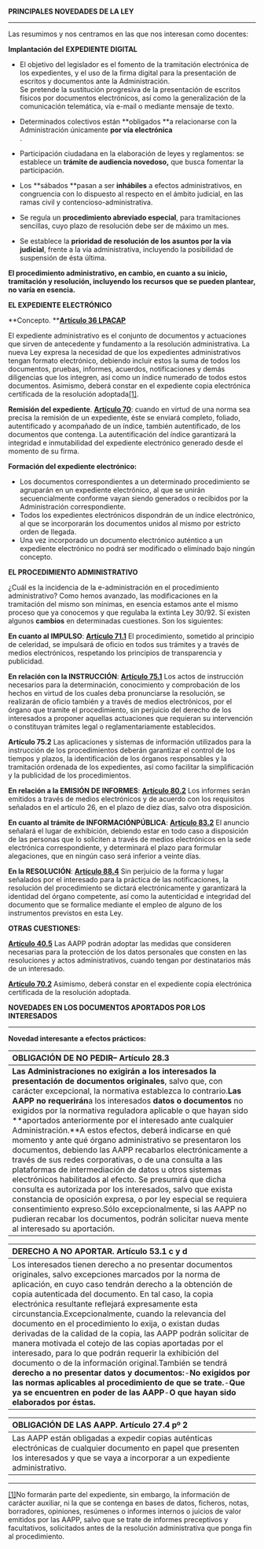 **PRINCIPALES NOVEDADES DE LA LEY**

---

Las resumimos y nos centramos en las que nos interesan como docentes:

**Implantación del** **EXPEDIENTE DIGITAL**

* El objetivo del legislador es el fomento de la tramitación electrónica de los expedientes, y el uso de la firma digital para la presentación de escritos y documentos ante la Administración.  
  Se pretende la sustitución progresiva de la presentación de escritos físicos por documentos electrónicos, así como la generalización de la comunicación telemática, vía e-mail o mediante mensaje de texto.

* Determinados colectivos están **obligados **a relacionarse con la Administración únicamente **por vía electrónica**  
  .

* Participación ciudadana en la elaboración de leyes y reglamentos: se establece un **trámite de audiencia novedoso,** que busca fomentar la participación.

* Los **sábados **pasan a ser **inhábiles** a efectos administrativos, en congruencia con lo dispuesto al respecto en el ámbito judicial, en las ramas civil y contencioso-administrativa.

* Se regula un **procedimiento abreviado especial**, para tramitaciones sencillas, cuyo plazo de resolución debe ser de máximo un mes.

* Se establece la **prioridad de resolución de los asuntos por la vía judicial**, frente a la vía administrativa, incluyendo la posibilidad de suspensión de ésta última.

**El procedimiento administrativo, en cambio, en cuanto a su inicio, tramitación y resolución, incluyendo los recursos que se pueden plantear, no varía en esencia.**

**EL EXPEDIENTE ELECTRÓNICO**

**Concepto. **[**Artículo 36 LPACAP**](https://www.boe.es/buscar/act.php?id=BOE-A-2015-10565&tn=1&p=20151002#a36)

El expediente administrativo es el conjunto de documentos y actuaciones que sirven de antecedente y fundamento a la resolución administrativa. La nueva Ley expresa la necesidad de que los expedientes administrativos tengan formato electrónico, debiendo incluir estos la suma de todos los documentos, pruebas, informes, acuerdos, notificaciones y demás diligencias que los integren, así como un índice numerado de todos estos documentos. Asimismo, deberá constar en el expediente copia electrónica certificada de la resolución adoptada[\[1\]](#_ftn1).

**Remisión del expediente**. [**Artículo 70**](https://www.boe.es/buscar/act.php?id=BOE-A-2015-10565&tn=1&p=20151002#a70): cuando en virtud de una norma sea precisa la remisión de un expediente, éste se enviará completo, foliado, autentificado y acompañado de un índice, también autentificado, de los documentos que contenga. La autentificación del índice garantizará la integridad e inmutabilidad del expediente electrónico generado desde el momento de su firma.

**Formación del expediente electrónico:**

* Los documentos correspondientes a un determinado procedimiento se agruparán en un expediente electrónico, al que se unirán secuencialmente conforme vayan siendo generados o recibidos por la Administración correspondiente.
* Todos los expedientes electrónicos dispondrán de un índice electrónico, al que se incorporarán los documentos unidos al mismo por estricto orden de llegada.
* Una vez incorporado un documento electrónico auténtico a un expediente electrónico no podrá ser modificado o eliminado bajo ningún concepto.

**EL PROCEDIMIENTO ADMINISTRATIVO**

¿Cuál es la incidencia de la e-administración en el procedimiento administrativo? Como hemos avanzado, las modificaciones en la tramitación del mismo son mínimas, en esencia estamos ante el mismo proceso que ya conocemos y que regulaba la extinta Ley 30/92. Sí existen algunos **cambios** en determinadas cuestiones. Son los siguientes:

**En cuanto al IMPULSO**: [**Artículo 71.1**](https://www.boe.es/buscar/act.php?id=BOE-A-2015-10565&tn=1&p=20151002#a70) El procedimiento, sometido al principio de celeridad, se impulsará de oficio en todos sus trámites y a través de medios electrónicos, respetando los principios de transparencia y publicidad.

**En relación con la INSTRUCCIÓN**: [**Artículo 75.1**](https://www.boe.es/buscar/act.php?id=BOE-A-2015-10565&tn=1&p=20151002#a75) Los actos de instrucción necesarios para la determinación, conocimiento y comprobación de los hechos en virtud de los cuales deba pronunciarse la resolución, se realizarán de oficio también y a través de medios electrónicos, por el órgano que tramite el procedimiento, sin perjuicio del derecho de los interesados a proponer aquellas actuaciones que requieran su intervención o constituyan trámites legal o reglamentariamente establecidos.

**Artículo 75.2** Las aplicaciones y sistemas de información utilizados para la instrucción de los procedimientos deberán garantizar el control de los tiempos y plazos, la identificación de los órganos responsables y la tramitación ordenada de los expedientes, así como facilitar la simplificación y la publicidad de los procedimientos.

**En relación a la EMISIÓN DE INFORMES**: [**Artículo 80.2**](https://www.boe.es/buscar/act.php?id=BOE-A-2015-10565&tn=1&p=20151002#a80) Los informes serán emitidos a través de medios electrónicos y de acuerdo con los requisitos señalados en el artículo 26, en el plazo de diez días, salvo otra disposición.

**En cuanto al trámite de INFORMACIÓNPÚBLICA**: [**Artículo 83.2**](https://www.boe.es/buscar/act.php?id=BOE-A-2015-10565&tn=1&p=20151002#a83) El anuncio señalará el lugar de exhibición, debiendo estar en todo caso a disposición de las personas que lo soliciten a través de medios electrónicos en la sede electrónica correspondiente, y determinará el plazo para formular alegaciones, que en ningún caso será inferior a veinte días.

**En la RESOLUCIÓN**: [**Artículo 88.4**](https://www.boe.es/buscar/act.php?id=BOE-A-2015-10565&tn=1&p=20151002#a88) Sin perjuicio de la forma y lugar señalados por el interesado para la práctica de las notificaciones, la resolución del procedimiento se dictará electrónicamente y garantizará la identidad del órgano competente, así como la autenticidad e integridad del documento que se formalice mediante el empleo de alguno de los instrumentos previstos en esta Ley.

**OTRAS CUESTIONES:**

[**Artículo 40.5**](https://www.boe.es/buscar/act.php?id=BOE-A-2015-10565&tn=1&p=20151002#a40) Las AAPP podrán adoptar las medidas que consideren necesarias para la protección de los datos personales que consten en las resoluciones y actos administrativos, cuando tengan por destinatarios más de un interesado.

[**Artículo 70.2**](https://www.boe.es/buscar/act.php?id=BOE-A-2015-10565&tn=1&p=20151002#a70) Asimismo, deberá constar en el expediente copia electrónica certificada de la resolución adoptada.



**NOVEDADES EN LOS DOCUMENTOS APORTADOS POR LOS INTERESADOS**

---

**Novedad interesante a efectos prácticos:**

| **OBLIGACIÓN DE NO PEDIR**– **Artículo 28.3** |
| :--- |
| **Las Administraciones no exigirán a los interesados la presentación de documentos originales**, salvo que, con carácter excepcional, la normativa establezca lo contrario.**Las AAPP no requerirán**a los interesados **datos o documentos** no exigidos por la normativa reguladora aplicable o que hayan sido **aportados anteriormente por el interesado ante cualquier Administración.**A estos efectos, deberá indicarse en qué momento y ante qué órgano administrativo se presentaron los documentos, debiendo las AAPP recabarlos electrónicamente a través de sus redes corporativas, o de una consulta a las plataformas de intermediación de datos u otros sistemas electrónicos habilitados al efecto. Se presumirá que dicha consulta es autorizada por los interesados, salvo que exista constancia de oposición expresa, o por ley especial se requiera consentimiento expreso.Sólo excepcionalmente, si las AAPP no pudieran recabar los documentos, podrán solicitar nueva mente al interesado su aportación. |

| **DERECHO A NO APORTAR. Artículo 53.1 c y d** |
| :--- |
| Los interesados tienen derecho a no presentar documentos originales, salvo excepciones marcados por la norma de aplicación, en cuyo caso tendrán derecho a la obtención de copia autenticada del documento. En tal caso, la copia electrónica resultante reflejará expresamente esta circunstancia.Excepcionalmente, cuando la relevancia del documento en el procedimiento lo exija, o existan dudas derivadas de la calidad de la copia, las AAPP podrán solicitar de manera motivada el cotejo de las copias aportadas por el interesado, para lo que podrán requerir la exhibición del documento o de la información original.También se tendrá **derecho a no presentar datos y documentos:**-**No exigidos por las normas aplicables al procedimiento de que se trate.**-**Que ya se encuentren en poder de las AAPP**-**O que hayan sido elaborados por éstas.** |

| **OBLIGACIÓN DE LAS AAPP. Artículo 27.4 pº 2** |
| :--- |
| Las AAPP están obligadas a expedir copias auténticas electrónicas de cualquier documento en papel que presenten los interesados y que se vaya a incorporar a un expediente administrativo. |

---

[\[1\]](#_ftnref1)No formarán parte del expediente, sin embargo, la información de carácter auxiliar, ni la que se contenga en bases de datos, ficheros, notas, borradores, opiniones, resúmenes o informes internos o juicios de valor emitidos por las AAPP, salvo que se trate de informes preceptivos y facultativos, solicitados antes de la resolución administrativa que ponga fin al procedimiento.

